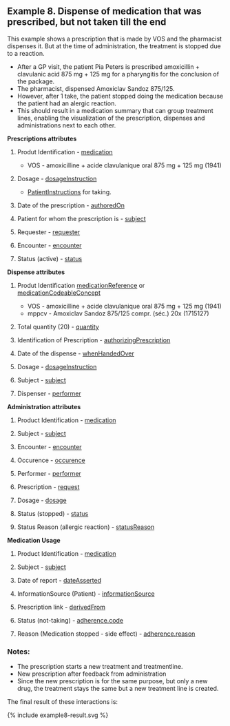 ## Example 8. Dispense of medication that was prescribed, but not taken till the end

This example shows a prescription that is made by VOS and the pharmacist dispenses it. But at the time of administration, the treatment is stopped due to a reaction.

* After a GP visit, the patient Pia Peters is prescribed amoxicillin + clavulanic acid 875 mg + 125 mg for a pharyngitis for the conclusion of the package.
* The pharmacist, dispensed Amoxiclav Sandoz 875/125.
* However, after 1 take, the patient stopped doing the medication because the patient had an alergic reaction. 
* This should result in a medication summary that can group treatment lines, enabling the visualization of the prescription, dispenses and administrations next to each other.

**Prescriptions attributes**
1. Produt Identification - [medication](https://build.fhir.org/medicationrequest-definitions.html#MedicationRequest.medication) 
    * VOS - amoxicilline + acide clavulanique oral 875 mg + 125 mg (1941)
  
2. Dosage - [dosageInstruction](https://build.fhir.org/medicationrequest-definitions.html#MedicationRequest.dosageInstruction)
    * [PatientInstructions](https://build.fhir.org/ig/hl7-be/hl7-be-fhir-medication/branches/master/StructureDefinition-be-medicationdispense-definitions.html#MedicationDispense.dosageInstruction.patientInstruction) for taking.
  
3. Date of the prescription - [authoredOn](https://build.fhir.org/medicationrequest-definitions.html#MedicationRequest.authoredOn)
   
4. Patient for whom the prescription is - [subject](https://build.fhir.org/medicationrequest-definitions.html#MedicationRequest.subject)
   
5. Requester - [requester](https://build.fhir.org/medicationrequest-definitions.html#MedicationRequest.requester)
   
6. Encounter - [encounter](https://build.fhir.org/medicationrequest-definitions.html#MedicationRequest.encounter)
   
7. Status (active) - [status](https://build.fhir.org/medicationrequest-definitions.html#MedicationRequest.status)

**Dispense attributes**
1. Produt Identification [medicationReference](https://build.fhir.org/ig/hl7-be/hl7-be-fhir-medication/branches/master/StructureDefinition-be-medicationdispense-definitions.html#MedicationDispense.medicationReference) or [medicationCodeableConcept](https://build.fhir.org/ig/hl7-be/hl7-be-fhir-medication/branches/master/StructureDefinition-be-medicationdispense-definitions.html#MedicationDispense.medication[x]:medicationCodeableConcept)
    * VOS - amoxicilline + acide clavulanique oral 875 mg + 125 mg (1941)
    * mppcv - Amoxiclav Sandoz 875/125 compr. (séc.) 20x (1715127)
  
2. Total quantity (20) - [quantity](https://build.fhir.org/ig/hl7-be/hl7-be-fhir-medication/branches/master/StructureDefinition-be-medicationdispense-definitions.html#MedicationDispense.quantity)
   
3. Identification of Prescription - [authorizingPrescription](https://build.fhir.org/ig/hl7-be/hl7-be-fhir-medication/branches/master/StructureDefinition-be-medicationdispense-definitions.html#MedicationDispense.authorizingPrescription)
   
4. Date of the dispense - [whenHandedOver](https://build.fhir.org/ig/hl7-be/hl7-be-fhir-medication/branches/master/StructureDefinition-be-medicationdispense-definitions.html#MedicationDispense.whenHandedOver)
   
5. Dosage - [dosageInstruction](https://build.fhir.org/ig/hl7-be/hl7-be-fhir-medication/branches/master/StructureDefinition-be-medicationdispense-definitions.html#MedicationDispense.dosageInstruction)
   
6. Subject - [subject](https://build.fhir.org/ig/hl7-be/hl7-be-fhir-medication/branches/master/StructureDefinition-be-medicationdispense-definitions.html#MedicationDispense.subject)
   
7. Dispenser - [performer](https://build.fhir.org/ig/hl7-be/hl7-be-fhir-medication/branches/master/StructureDefinition-be-medicationdispense-definitions.html#MedicationDispense.performer)

**Administration attributes**
1. Product Identification - [medication](https://build.fhir.org/medicationadministration-definitions.html#MedicationAdministration.medication)
   
2. Subject - [subject](https://build.fhir.org/medicationadministration-definitions.html#MedicationAdministration.subject)
   
3. Encounter - [encounter](https://build.fhir.org/medicationadministration-definitions.html#MedicationAdministration.encounter)
   
4. Occurence - [occurence](https://build.fhir.org/medicationadministration-definitions.html#MedicationAdministration.occurence_x_)
   
5. Performer - [performer](https://build.fhir.org/medicationadministration-definitions.html#MedicationAdministration.performer)
   
6. Prescription - [request](https://build.fhir.org/medicationadministration-definitions.html#MedicationAdministration.request)
   
7. Dosage - [dosage](https://build.fhir.org/medicationadministration-definitions.html#MedicationAdministration.dosage)
   
8. Status (stopped) - [status](https://build.fhir.org/medicationadministration-definitions.html#MedicationAdministration.status)
   
9.  Status Reason (allergic reaction) - [statusReason](https://build.fhir.org/medicationadministration-definitions.html#MedicationAdministration.statusReason)


**Medication Usage**
1. Product Identification - [medication](https://build.fhir.org/medicationusage-definitions.html#MedicationUsage.medication)
   
2. Subject - [subject](https://build.fhir.org/medicationusage-definitions.html#MedicationUsage.subject)
   
3. Date of report - [dateAsserted](https://build.fhir.org/medicationusage-definitions.html#MedicationUsage.dateAsserted)
   
4. InformationSource (Patient) - [informationSource](https://build.fhir.org/medicationusage-definitions.html#MedicationUsage.informationSource)
   
5. Prescription link - [derivedFrom](https://build.fhir.org/medicationusage-definitions.html#MedicationUsage.derivedFrom)
   
6. Status (not-taking) - [adherence.code](https://build.fhir.org/medicationusage-definitions.html#MedicationUsage.adherence.code) 
   
7. Reason (Medication stopped - side effect) - [adherence.reason](https://build.fhir.org/medicationusage-definitions.html#MedicationUsage.adherence.reason)


### Notes:  
* The prescription starts a new treatment and treatmentline. 
* New prescription after feedback from administration
* Since the new prescription is for the same purpose, but only a new drug, the treatment stays the same but a new treatment line is created.

The final result of these interactions is:  
  <div>
{% include example8-result.svg %}
</div>